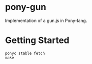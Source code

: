 pony-gun
===
Implementation of a gun.js in Pony-lang.

Getting Started
===
```
ponyc stable fetch
make
```
